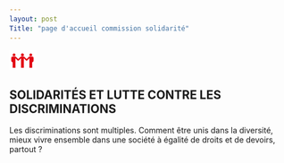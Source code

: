```yaml
---
layout: post
Title: "page d'accueil commission solidarité"
---
```


![logo commission](../../images/iconeSolidarite.PNG)   

## SOLIDARITÉS ET LUTTE CONTRE LES DISCRIMINATIONS

Les discriminations sont multiples. Comment être unis dans la diversité, mieux vivre ensemble dans  une société à égalité de droits et de devoirs, partout ?
